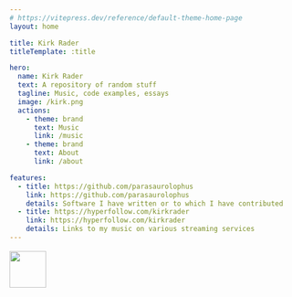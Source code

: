 ```yaml
---
# https://vitepress.dev/reference/default-theme-home-page
layout: home

title: Kirk Rader
titleTemplate: :title

hero:
  name: Kirk Rader
  text: A repository of random stuff
  tagline: Music, code examples, essays
  image: /kirk.png
  actions:
    - theme: brand
      text: Music
      link: /music
    - theme: brand
      text: About
      link: /about

features:
  - title: https://github.com/parasaurolophus
    link: https://github.com/parasaurolophus
    details: Software I have written or to which I have contributed
  - title: https://hyperfollow.com/kirkrader
    link: https://hyperfollow.com/kirkrader
    details: Links to my music on various streaming services
---
```


<div class="rader-container" style="margin-top:1rem;">
    <a href="https://hyperfollow.com/kirkrader" target="_blank">
        <img src="/hyperfollowqr.png" width="64" height="64">
    </a>
</div>
